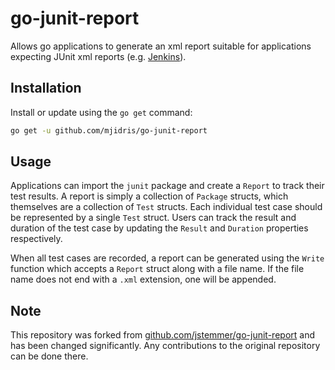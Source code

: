 # go-junit-report

Allows go applications to generate an xml report suitable for applications expecting JUnit xml reports (e.g. [Jenkins](http://jenkins-ci.org)).

## Installation

Install or update using the `go get` command:

```bash
go get -u github.com/mjidris/go-junit-report
```

## Usage

Applications can import the `junit` package and create a `Report` to track their test results. A report is simply a collection of `Package` structs, which themselves are a collection of `Test` structs. Each individual test case should be represented by a single `Test` struct. Users can track the result and duration of the test case by updating the `Result` and `Duration` properties respectively.

When all test cases are recorded, a report can be generated using the `Write` function which accepts a `Report` struct along with a file name. If the file name does not end with a `.xml` extension, one will be appended.

## Note

This repository was forked from [github.com/jstemmer/go-junit-report](https://github.com/jstemmer/go-junit-report) and has been changed significantly. Any contributions to the original repository can be done there.
